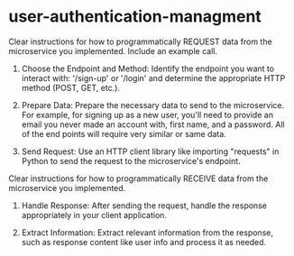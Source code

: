 # user-authentication-managment


Clear instructions for how to programmatically REQUEST data from the microservice you implemented. Include an example call.


1. Choose the Endpoint and Method: Identify the endpoint you want to interact with: '/sign-up' or '/login'  and determine the appropriate HTTP method (POST, GET, etc.).

2. Prepare Data: Prepare the necessary data to send to the microservice. For example, for signing up as a new user, you'll need to provide an email you never made an account with, first name, and a password. All of the end points will require very similar or same data. 

3. Send Request: Use an HTTP client library like importing "requests" in Python to send the request to the microservice's endpoint.



Clear instructions for how to programmatically RECEIVE data from the microservice you implemented.

1. Handle Response: After sending the request, handle the response appropriately in your client application.

2. Extract Information: Extract relevant information from the response, such as response content like user info and process it as needed.


